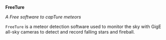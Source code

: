 **FreeTure**

*A Free software to capTure meteors*

`FreeTure` is a meteor detection software used to monitor the sky with GigE all-sky cameras to detect and record falling stars and fireball.

